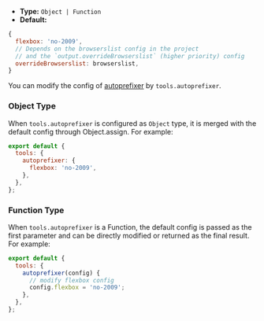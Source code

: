 - **Type:** `Object | Function`
- **Default:**

```js
{
  flexbox: 'no-2009',
  // Depends on the browserslist config in the project
  // and the `output.overrideBrowserslist` (higher priority) config
  overrideBrowserslist: browserslist,
}
```

You can modify the config of [autoprefixer](https://github.com/postcss/autoprefixer) by `tools.autoprefixer`.

### Object Type

When `tools.autoprefixer` is configured as `Object` type, it is merged with the default config through Object.assign. For example:

```js
export default {
  tools: {
    autoprefixer: {
      flexbox: 'no-2009',
    },
  },
};
```

### Function Type

When `tools.autoprefixer` is a Function, the default config is passed as the first parameter and can be directly modified or returned as the final result. For example:

```js
export default {
  tools: {
    autoprefixer(config) {
      // modify flexbox config
      config.flexbox = 'no-2009';
    },
  },
};
```
